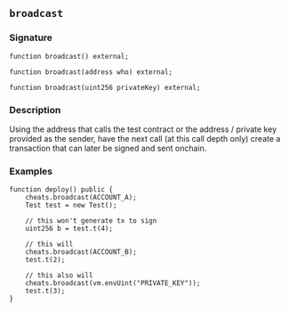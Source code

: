## `broadcast`

### Signature

```solidity
function broadcast() external;
```

```solidity
function broadcast(address who) external;
```

```solidity
function broadcast(uint256 privateKey) external;
```

### Description

Using the address that calls the test contract or the address / private key provided
as the sender, have the next call (at this call depth only) create a
transaction that can later be signed and sent onchain.

### Examples

```solidity
function deploy() public {
    cheats.broadcast(ACCOUNT_A);
    Test test = new Test();

    // this won't generate tx to sign
    uint256 b = test.t(4);

    // this will
    cheats.broadcast(ACCOUNT_B);
    test.t(2);

    // this also will
    cheats.broadcast(vm.envUint("PRIVATE_KEY"));
    test.t(3);
} 
```